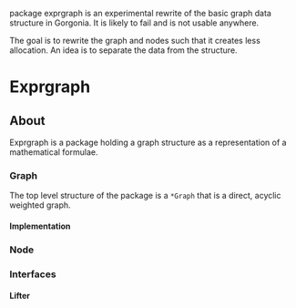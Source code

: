 package exprgraph is an experimental rewrite of the basic graph data structure in Gorgonia. It is likely to fail and is not usable anywhere.

The goal is to rewrite the graph and nodes such that it creates less allocation. An idea is to separate the data from the structure.

# Exprgraph

## About

Exprgraph is a package holding a graph structure as a representation of a mathematical formulae.

### Graph

The top level structure of the package is a `*Graph` that is a direct, acyclic weighted graph.

#### Implementation

### Node

### Interfaces

#### Lifter